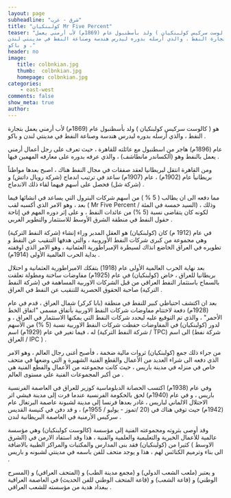 ```yaml
---
layout: page
subheadline: "شرق - غرب"
title: "كولبنكيان Mr Five Percent"
teaser: "هو ( كالوست سركيس كولبنكيان ) ولد بأسطنبول عام (1869م) لأب أرمني يعمل
بتجارة النفط ، والذي أرسله بدوره ليدرس هندسة وصناعة النفط في مدينتي لندن
و باكو ."
header: no
image:
   title: colbnkian.jpg
   thumb:  colbnkian.jpg
   homepage: colbnkian.jpg
categories:
    - east-west
comments: false
show_meta: true
author:
---
```





هو ( كالوست سركيس كولبنكيان ) ولد بأسطنبول عام (1869م) لأب أرمني يعمل
بتجارة النفط ، والذي أرسله بدوره ليدرس هندسة وصناعة النفط في مدينتي لندن
و باكو .

عام (1896م) هاجر من اسطنبول مع عائلته للقاهرة ، حيث تعرف على رجل أعمال
أرمني يعمل بالنفط وهو (ألكساندر مانطاشف) ، والذي عرفه بدوره على معارفه
المهمين فيها .

ومن القاهرة انتقل لبريطانيا لعقد صفقات في مجال النفط هناك ، اصبح بعدها
مواطناً بريطانيأ عام (1902م) ، عام (1907م) ساعد في ترتيب اندماج (شركة
رويال داتش) و (شركة شل) فحصل على أسهم فيهما لقاء ذلك الاندماج .

مما دفعه الى ان يطالب ( 5 % ) من أسهم شركات البترول التي يساعد في
انشائها فيما بعد ، وهو الامر الذي أكسبه لقب ( Mr Five Percent / السيد
خمسة في المئة) ، وذلك لكونه كان يتقاضى نسبة (5 %) من عائدات النفط ، و
على إثر دوره المهم في إتاحة حقول النفط في منطقة الشرق الأوسط للاستثمار
والتطوير الغربي .

في عام (1912 م) كان (كولبنكيان) هو العقل المدبر وراء إنشاء (شركة النفط
التركية) وهي مجموعة من كبرى شركات النفط الأوروبية ، والتي هدفها التنقيب
عن النفط و تطويره في العراق الخاضع انذاك لسيطرة الإمبراطورية العثمانية ،
وهو الامر الذي اوقفته بداية الحرب العالمية الأولى (1914م) .

بعد نهاية الحرب العالمية الأولى عام (1918) بتفكك الامبراطورية العثمانية
و احتلال بريطانيا للعراق ، خاض (كولبنكيان) في عام (1925م) مفاوضات ساخنة
ومطولة تعلقت بالسماح باستثمار النفط العراقي من قبل الشركات الاوربية
المساهمة في (شركة النفط التركية) صاحبة الحقوق الحصرية للتنقيب عن النفط
في العراق .

بعد ان اكتشف احتياطي كبير للنفط في منطقة (بابا كركر) شمال العراق ، قدم
في عام (1928م) دفعة لاختتام مفاوضات شركات النفط الاوربية بأتفاق مسمى
"اتفاق الخط الأحمر" ، والذي تم التوقيع عليه ليحدد شركات النفط التي
يمكنها الاستثمار في العراق ، و لدور (كولبنكيان) في المفاوضات حفظت شركات
النفط الاوربية نسبة (5 %) من الأسهم له ، فيما تغير في عام (1929م) اسم
(شركة النفط التركية / TPC) الى اسم (شركة نفط العراق / IPC ) .

من جراء ذلك جمع (كولبنكيان) ثروات مالية ضخمة ، فأصبح أغنى رجال العالم ،
وهو الامر الذي دفعه الى شراء العديد من الأعمال والقطع الفنية الشهيرة و
التي وضعها في متحف خاص في منزله في مدينة باريس ، حيث كانت مجموعته من
الأعمال والفطع الفنية هي من أكبر المجموعات الفنية علي مستوى العالم .

وفي عام (1938م) اكتسب الحصانة الدبلوماسية كوزير للعراق في العاصمة
الفرنسية باريس ، و في عام (1940م) لحق بالحكومة الفرنسية عندما فرت إلى
مدينة فيشي اثر الاحتلال الالماني لباريس ، غادر بعدها فرنسا إلى مدينة
لشبونة عاصمة البرتغال عام (1942م) حيث توفي هناك في (20 /تموز - يوليو /
1955م) ، و قد دفن في كنيسة القديس سركيس الأرمنية في العاصمة البريطانية
لندن .

وقد أوصى بثروته ومجموعته الفنية إلى مؤسسة (كالوست كولبنكيان) وهي مؤسسة
عالمية للأعمال الخيرية والتعليمية والعلمية والفنية ، هذا وقد استفاد
الارمن في (الشرق الاوسط ) كثيرا من (كولبنكيان) فقد بنى المدارس والمكتبات
والمراكز الطبية بالاضافة الى بناء وترميم الكنائس لهم ، هذا و يوجد متحف
للفن باسمه في مدينتي لشبونه و باريس .

و يعتبر (ملعب الشعب الدولي) و (مجمع مدينة الطب) و (المتحف العراقي) و
(المسرح الوطني) و (قاعة الشعب) و (قاعة المتحف الوطني للفن الحديث) في
العاصمة العراقية ببغداد هدية من مؤسسته للشعب العراقي .
